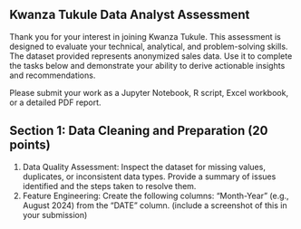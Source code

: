 ## Kwanza Tukule Data Analyst Assessment


Thank you for your interest in joining Kwanza Tukule. This assessment is designed to evaluate your technical, analytical, and problem-solving skills. The dataset provided represents anonymized sales data. Use it to complete the tasks below and demonstrate your ability to derive actionable insights and recommendations.

Please submit your work as a Jupyter Notebook, R script, Excel workbook, or a detailed PDF report.

## Section 1: Data Cleaning and Preparation (20 points)

1. Data Quality Assessment: Inspect the dataset for missing values, duplicates, or inconsistent data types. Provide a summary of issues identified and the steps taken to resolve them.
2. Feature Engineering: Create the following columns: “Month-Year” (e.g., August 2024) from the “DATE” column. (include a screenshot of this in your submission)
